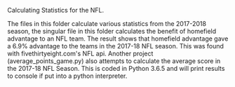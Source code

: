  Calculating Statistics for the NFL.
 
The files in this folder calculate various statistics from the 2017-2018 season, the singular file in this folder calculates the benefit of homefield advantage to an NFL team. The result shows that homefield advantage gave a 6.9% advantage to the teams in the 2017-18 NFL season. This was found with fivethirtyeight.com's NFL api.
Another project (average_points_game.py) also attempts to calculate the average score in the 2017-18 NFL Season. This is coded in Python 3.6.5 and will print results to console if put into a python interpreter.
